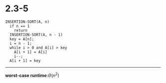 # 2.3-5
```
INSERTION-SORT(A, n)
  if n == 1
    return
  INSERTION-SORT(A, n - 1)
  key = A[n];
  i = n - 1;
  while i > 0 and A[i] > key
    A[i + 1] = A[i]
    i--;
  A[i + 1] = key
```

***
**worst-case runtime**:$\Theta$($n^2$)